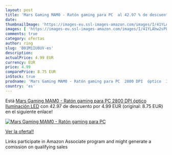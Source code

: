 ```yaml
---
layout: post
title: 'Mars Gaming MAM0 - Ratón gaming para PC  al 42.97 % de descuento'
date: 
thumbnailImage: 'https://images-eu.ssl-images-amazon.com/images/I/41YLAhw2sPL._SL200_.jpg'
images: [ 'https://images-eu.ssl-images-amazon.com/images/I/41YLAhw2sPL._SL200_.jpg' ]
comments: true
category: ofertas
author: ring
slug: 'B01M1IU8UV-es'
description:
actualPrice: 4.99 EUR
currency: EUR
price: 4.99
comparePrice: 8.75 EUR
inStock: true
prodname: 'Mars Gaming MAM0 - Ratón gaming para PC  2800 DPI  óptico  Iluminación LED'
country: 'es'
---
```


Está [Mars Gaming MAM0 - Ratón gaming para PC  2800 DPI  óptico  Iluminación LED](https://www.amazon.es/dp/B01M1IU8UV/?tag=tolees-21) con 42.97 de descuento por 4.99 EUR (original: 8.75 EUR) en el siguiente enlace!

[![Mars Gaming MAM0 - Ratón gaming para PC ](https://images-eu.ssl-images-amazon.com/images/I/41YLAhw2sPL._SL200_.jpg)](https://www.amazon.es/dp/B01M1IU8UV/?tag=tolees-21)

[Ver la oferta!!](https://www.amazon.es/dp/B01M1IU8UV/?tag=tolees-21)

Links participate in Amazon Associate program and might generate a comission on qualifying sales


